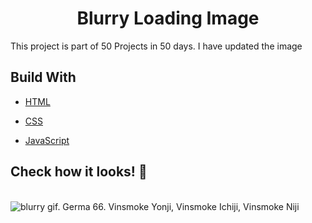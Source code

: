 <h1 align="center">  Blurry Loading Image </h1>
<p align="left"> This project is part of 50 Projects in 50 days. I have updated the image</p>


## Build With

- [HTML](https://developer.mozilla.org/en-US/docs/Web/HTML)

- [CSS](https://developer.mozilla.org/en-US/docs/Web/CSS)

- [JavaScript](https://www.javascript.com/)

## Check how it looks! 👀

<br>

<img align="center" src="./blurry-loading-ezgif.com-gif-maker.gif" alt="blurry gif. Germa 66. Vinsmoke Yonji, Vinsmoke Ichiji, Vinsmoke Niji">